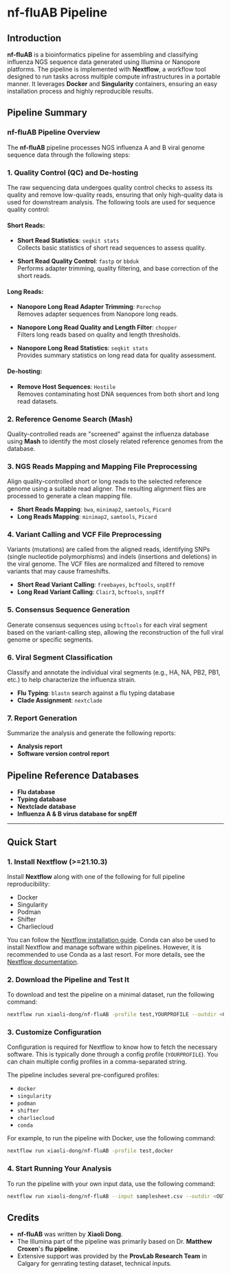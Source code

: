 # nf-fluAB Pipeline

## Introduction

**nf-fluAB** is a bioinformatics pipeline for assembling and classifying influenza NGS sequence data generated using Illumina or Nanopore platforms. The pipeline is implemented with **Nextflow**, a workflow tool designed to run tasks across multiple compute infrastructures in a portable manner. It leverages **Docker** and **Singularity** containers, ensuring an easy installation process and highly reproducible results.

## Pipeline Summary

### nf-fluAB Pipeline Overview

The **nf-fluAB** pipeline processes NGS influenza A and B viral genome sequence data through the following steps:

### 1. Quality Control (QC) and De-hosting

The raw sequencing data undergoes quality control checks to assess its quality and remove low-quality reads, ensuring that only high-quality data is used for downstream analysis. The following tools are used for sequence quality control:

#### Short Reads:
- **Short Read Statistics**: `seqkit stats`  
  Collects basic statistics of short read sequences to assess quality.
  
- **Short Read Quality Control**: `fastp` or `bbduk`  
  Performs adapter trimming, quality filtering, and base correction of the short reads.

#### Long Reads:
- **Nanopore Long Read Adapter Trimming**: `Porechop`  
  Removes adapter sequences from Nanopore long reads.
  
- **Nanopore Long Read Quality and Length Filter**: `chopper`  
  Filters long reads based on quality and length thresholds.

- **Nanopore Long Read Statistics**: `seqkit stats`  
  Provides summary statistics on long read data for quality assessment.

#### De-hosting:
- **Remove Host Sequences**: `Hostile`  
  Removes contaminating host DNA sequences from both short and long read datasets.

### 2. Reference Genome Search (Mash)

Quality-controlled reads are "screened" against the influenza database using **Mash** to identify the most closely related reference genomes from the database.

### 3. NGS Reads Mapping and Mapping File Preprocessing

Align quality-controlled short or long reads to the selected reference genome using a suitable read aligner. The resulting alignment files are processed to generate a clean mapping file.

- **Short Reads Mapping**: `bwa`, `minimap2`, `samtools`, `Picard`
- **Long Reads Mapping**: `minimap2`, `samtools`, `Picard`

### 4. Variant Calling and VCF File Preprocessing

Variants (mutations) are called from the aligned reads, identifying SNPs (single nucleotide polymorphisms) and indels (insertions and deletions) in the viral genome. The VCF files are normalized and filtered to remove variants that may cause frameshifts.

- **Short Read Variant Calling**: `freebayes`, `bcftools`, `snpEff`
- **Long Read Variant Calling**: `Clair3`, `bcftools`, `snpEff`

### 5. Consensus Sequence Generation

Generate consensus sequences using `bcftools` for each viral segment based on the variant-calling step, allowing the reconstruction of the full viral genome or specific segments.

### 6. Viral Segment Classification

Classify and annotate the individual viral segments (e.g., HA, NA, PB2, PB1, etc.) to help characterize the influenza strain.

- **Flu Typing**: `blastn` search against a flu typing database
- **Clade Assignment**: `nextclade`

### 7. Report Generation

Summarize the analysis and generate the following reports:
- **Analysis report**
- **Software version control report**

## Pipeline Reference Databases

- **Flu database**
- **Typing database**
- **Nextclade database**
- **Influenza A & B virus database for snpEff**

---

## Quick Start

### 1. Install Nextflow (>=21.10.3)

Install **Nextflow** along with one of the following for full pipeline reproducibility:
- Docker
- Singularity
- Podman
- Shifter
- Charliecloud

You can follow the [Nextflow installation guide](https://www.nextflow.io/docs/latest/getstarted.html). Conda can also be used to install Nextflow and manage software within pipelines. However, it is recommended to use Conda as a last resort. For more details, see the [Nextflow documentation](https://www.nextflow.io/docs/latest/usage.html#containerization).

### 2. Download the Pipeline and Test It

To download and test the pipeline on a minimal dataset, run the following command:

```bash
nextflow run xiaoli-dong/nf-fluAB -profile test,YOURPROFILE --outdir <OUTDIR>
```
### 3. Customize Configuration

Configuration is required for Nextflow to know how to fetch the necessary software. This is typically done through a config profile (`YOURPROFILE`). You can chain multiple config profiles in a comma-separated string.

The pipeline includes several pre-configured profiles:

- `docker`
- `singularity`
- `podman`
- `shifter`
- `charliecloud`
- `conda`

For example, to run the pipeline with Docker, use the following command:

```bash
nextflow run xiaoli-dong/nf-fluAB -profile test,docker
```
### 4. Start Running Your Analysis

To run the pipeline with your own input data, use the following command:

```bash
nextflow run xiaoli-dong/nf-fluAB --input samplesheet.csv --outdir <OUTDIR> -profile <docker/singularity/podman/shifter/charliecloud/conda/institute>
```
## Credits

- **nf-fluAB** was written by **Xiaoli Dong**.
- The Illumina part of the pipeline was primarily based on Dr. **Matthew Croxen**'s **flu pipeline**.
- Extensive support was provided by the **ProvLab Research Team** in Calgary for genrating testing dataset, technical inputs.
